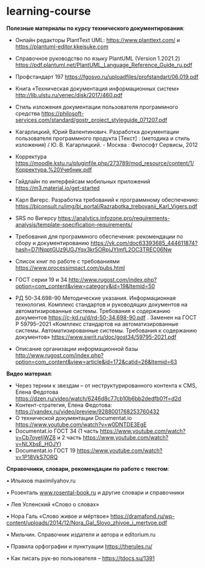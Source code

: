 # learning-course

**Полезные материалы по курсу технического документирования**:

- Онлайн редакторы PlantText UML: https://www.planttext.com/ и https://plantuml-editor.kkeisuke.com

- Справочное руководство по языку PlantUML (Version 1.2021.2) https://pdf.plantuml.net/PlantUML_Language_Reference_Guide_ru.pdf 

- Профстандарт 197 https://fgosvo.ru/uploadfiles/profstandart/06.019.pdf

- Книга «Техническая документация информационных систем» http://lib.ulstu.ru/venec/disk/2017/460.pdf

- Стиль изложения документации пользователя программного средства https://philosoft-services.com/standard/gostr_project_styleguide_071207.pdf

- Кагарлицкий, Юрий Валентинович. Разработка документации пользователя программного продукта [Текст] : (методика и стиль изложения) / Ю. В. Кагарлицкий. - Москва : Философт Сервисы, 2012

- Корректура https://moodle.kstu.ru/pluginfile.php/273789/mod_resource/content/1/Корректура.%20Учебник.pdf

- Гайдлайн по интерфейсам мобильных приложений https://m3.material.io/get-started

- Карл Вигерс. Разработка требований к программному обеспечению: https://biconsult.ru/img/bi_portal/Razrabotka_trebovanii_Karl_Vigers.pdf 

- SRS по Вигерсу https://analytics.infozone.pro/requirements-analysis/template-specification-requirements/ 

- Требования для программного обеспечения: рекомендации по сбору и документированию https://vk.com/doc63393685_444611874?hash=D7INqptGUz9UGJYqx3kr5ORpjJYImfL2OC3TREC06Nw

- Список книг по работе с требованиями https://www.processimpact.com/pubs.html

-	ГОСТ серии 19 и 34  http://www.rugost.com/index.php?option=com_content&view=category&id=19&Itemid=50
	
-	РД 50-34.698-90 Методические указания. Информационная технология. Комплекс стандартов и руководящих документов на автоматизированные системы. Требования к содержанию документов https://c-kd.ru/d/rd-50-34.698-90.pdf . Заменен на ГОСТ Р 59795–2021 «Комплекс стандартов на автоматизированные системы. Автоматизированные системы. Требования к содержанию документов» https://www.swrit.ru/doc/gost34/59795-2021.pdf 

- Описание организации информационной базы http://www.rugost.com/index.php?option=com_content&view=article&id=172&catid=26&Itemid=63 

**Видео материал**:

- Через тернии к звездам – от неструктурированного контента к CMS, Елена Федотова https://dzen.ru/video/watch/6246d8c77cb10b6bb2dedfb0?f=d2d
- Контент-стратегия, Елена Федотова: https://yandex.ru/video/preview/9288001768253760432
- О технической документации Documentat.io https://www.youtube.com/watch?v=w0DNTDE3EgE
- Documentat.io ГОСТ 34 (1 часть https://www.youtube.com/watch?v=Cb7oyeIjWZ8 и 2 часть  https://www.youtube.com/watch?v=NLXbsE_HOJY)
- Documentat.io ГОСТ 19 https://www.youtube.com/watch?v=1P18VkS7ORQ 


**Справочники, словари, рекомендации по работе с текстом**:

•	Ильяхов maximilyahov.ru

•	Розенталь www.rosental-book.ru и другие словари и справочники

•	Лев Успенский «Слово о словах»

•	Нора Галь «Слово живое и мёртвое» https://dramafond.ru/wp-content/uploads/2014/12/Nora_Gal_Slovo_zhivoe_i_mertvoe.pdf

•	Мильчин. Справочник издателя и автора и editorium.ru

•	Правила орфографии и пунктуации https://therules.ru/

•	Как писать рук-во пользователя – https://tdocs.su/1391
